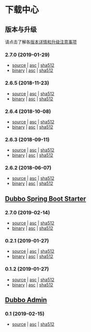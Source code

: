 # 下载中心

## 版本与升级

请点击了解各[版本详情和升级注意事项](http://dubbo.apache.org/zh-cn/docs/user/versions/index.html)

### 2.7.0 (2019-01-29)

* [source](https://www.apache.org/dyn/closer.cgi?path=incubator/dubbo/2.7.0/apache-dubbo-incubating-2.7.0-source-release.zip) | 
[asc](https://dist.apache.org/repos/dist/release/incubator/dubbo/2.7.0/apache-dubbo-incubating-2.7.0-source-release.zip.asc) | 
[sha512](https://dist.apache.org/repos/dist/release/incubator/dubbo/2.7.0/apache-dubbo-incubating-2.7.0-source-release.zip.sha512)
* [binary](https://www.apache.org/dyn/closer.cgi?path=incubator/dubbo/2.7.0/apache-dubbo-incubating-2.7.0-bin-release.zip) | 
[asc](https://dist.apache.org/repos/dist/release/incubator/dubbo/2.7.0/apache-dubbo-incubating-2.7.0-bin-release.zip.asc) | 
[sha512](https://dist.apache.org/repos/dist/release/incubator/dubbo/2.7.0/apache-dubbo-incubating-2.7.0-bin-release.zip.sha512)



### 2.6.5 (2018-11-23)

* [source](https://archive.apache.org/dist/incubator/dubbo/2.6.5/apache-dubbo-incubating-2.6.5-source-release.zip) | 
[asc](https://archive.apache.org/dist/incubator/dubbo/2.6.5/apache-dubbo-incubating-2.6.5-source-release.zip.asc) | 
[sha512](https://archive.apache.org/dist/incubator/dubbo/2.6.5/apache-dubbo-incubating-2.6.5-source-release.zip.sha512)
* [binary](https://archive.apache.org/dist/incubator/dubbo/2.6.5/apache-dubbo-incubating-2.6.5-bin-release.zip) | 
[asc](https://archive.apache.org/dist/incubator/dubbo/2.6.5/apache-dubbo-incubating-2.6.5-bin-release.zip.asc) | 
[sha512](https://archive.apache.org/dist/incubator/dubbo/2.6.5/apache-dubbo-incubating-2.6.5-bin-release.zip.sha512)

### 2.6.4 (2018-10-08)

* [source](https://archive.apache.org/dist/incubator/dubbo/2.6.4/apache-dubbo-incubating-2.6.4-source-release.zip) | 
[asc](https://archive.apache.org/dist/incubator/dubbo/2.6.4/apache-dubbo-incubating-2.6.4-source-release.zip.asc) | 
[sha512](https://archive.apache.org/dist/incubator/dubbo/2.6.4/apache-dubbo-incubating-2.6.4-source-release.zip.sha512)
* [binary](https://archive.apache.org/dist/incubator/dubbo/2.6.4/apache-dubbo-incubating-2.6.4-bin-release.zip) | 
[asc](https://archive.apache.org/dist/incubator/dubbo/2.6.4/apache-dubbo-incubating-2.6.4-bin-release.zip.asc) | 
[sha512](https://archive.apache.org/dist/incubator/dubbo/2.6.4/apache-dubbo-incubating-2.6.4-bin-release.zip.sha512)

### 2.6.3 (2018-09-11)

* [source](https://archive.apache.org/dist/incubator/dubbo/2.6.3/apache-dubbo-incubating-2.6.3-source-release.zip) | 
[asc](https://archive.apache.org/dist/incubator/dubbo/2.6.3/apache-dubbo-incubating-2.6.3-source-release.zip.asc) | 
[sha512](https://archive.apache.org/dist/incubator/dubbo/2.6.3/apache-dubbo-incubating-2.6.3-source-release.zip.sha512)
* [binary](https://archive.apache.org/dist/incubator/dubbo/2.6.3/apache-dubbo-incubating-2.6.3-bin-release.zip) | 
[asc](https://archive.apache.org/dist/incubator/dubbo/2.6.3/apache-dubbo-incubating-2.6.3-bin-release.zip.asc) | 
[sha512](https://archive.apache.org/dist/incubator/dubbo/2.6.3/apache-dubbo-incubating-2.6.3-bin-release.zip.sha512)

### 2.6.2 (2018-06-07)

* [source](https://archive.apache.org/dist/incubator/dubbo/2.6.2/dubbo-incubating-2.6.2-source-release.zip) | 
[asc](https://archive.apache.org/dist/incubator/dubbo/2.6.2/dubbo-incubating-2.6.2-source-release.zip.asc) | 
[sha512](https://archive.apache.org/dist/incubator/dubbo/2.6.2/dubbo-incubating-2.6.2-source-release.zip.sha512)
* [binary](https://archive.apache.org/dist/incubator/dubbo/2.6.2/dubbo-incubating-2.6.2-bin-release.zip) | 
[asc](https://archive.apache.org/dist/incubator/dubbo/2.6.2/dubbo-incubating-2.6.2-bin-release.zip.asc) | 
[sha512](https://archive.apache.org/dist/incubator/dubbo/2.6.2/dubbo-incubating-2.6.2-bin-release.zip.sha512)

## [Dubbo Spring Boot Starter](https://github.com/apache/incubator-dubbo-spring-boot-project)

### 2.7.0 (2019-02-14)

* [source](https://www.apache.org/dyn/closer.cgi?path=incubator/dubbo/spring-boot-project/2.7.0/apache-dubbo-spring-boot-project-incubating-2.7.0-source-release.zip) | 
[asc](https://dist.apache.org/repos/dist/release/incubator/dubbo/spring-boot-project/2.7.0/apache-dubbo-spring-boot-project-incubating-2.7.0-source-release.zip.asc) | 
[sha512](https://dist.apache.org/repos/dist/release/incubator/dubbo/spring-boot-project/2.7.0/apache-dubbo-spring-boot-project-incubating-2.7.0-source-release.zip.sha512)
* [binary](https://www.apache.org/dyn/closer.cgi?path=incubator/dubbo/spring-boot-project/2.7.0/apache-dubbo-spring-boot-project-incubating-2.7.0-bin-release.zip) | 
[asc](https://dist.apache.org/repos/dist/release/incubator/dubbo/spring-boot-project/2.7.0/apache-dubbo-spring-boot-project-incubating-2.7.0-bin-release.zip.asc) | 
[sha512](https://dist.apache.org/repos/dist/release/incubator/dubbo/spring-boot-project/2.7.0/apache-dubbo-spring-boot-project-incubating-2.7.0-bin-release.zip.sha512)

### 0.2.1 (2019-01-27)

* [source](https://www.apache.org/dyn/closer.cgi?path=incubator/dubbo/spring-boot-project/0.2.1/apache-dubbo-spring-boot-project-incubating-0.2.1-source-release.zip) | 
[asc](https://dist.apache.org/repos/dist/release/incubator/dubbo/spring-boot-project/0.2.1/apache-dubbo-spring-boot-project-incubating-0.2.1-source-release.zip.asc) | 
[sha512](https://dist.apache.org/repos/dist/release/incubator/dubbo/spring-boot-project/0.2.1/apache-dubbo-spring-boot-project-incubating-0.2.1-source-release.zip.sha512)
* [binary](https://www.apache.org/dyn/closer.cgi?path=incubator/dubbo/spring-boot-project/0.2.1/apache-dubbo-spring-boot-project-incubating-0.2.1-bin-release.zip) | 
[asc](https://dist.apache.org/repos/dist/release/incubator/dubbo/spring-boot-project/0.2.1/apache-dubbo-spring-boot-project-incubating-0.2.1-bin-release.zip.asc) | 
[sha512](https://dist.apache.org/repos/dist/release/incubator/dubbo/spring-boot-project/0.2.1/apache-dubbo-spring-boot-project-incubating-0.2.1-bin-release.zip.sha512)

### 0.1.2 (2019-01-27)

* [source](https://www.apache.org/dyn/closer.cgi?path=incubator/dubbo/spring-boot-project/0.1.2/apache-dubbo-spring-boot-project-incubating-0.1.2-source-release.zip) | 
[asc](https://dist.apache.org/repos/dist/release/incubator/dubbo/spring-boot-project/0.1.2/apache-dubbo-spring-boot-project-incubating-0.1.2-source-release.zip.asc) | 
[sha512](https://dist.apache.org/repos/dist/release/incubator/dubbo/spring-boot-project/0.1.2/apache-dubbo-spring-boot-project-incubating-0.1.2-source-release.zip.sha512)
* [binary](https://www.apache.org/dyn/closer.cgi?path=incubator/dubbo/spring-boot-project/0.1.2/apache-dubbo-spring-boot-project-incubating-0.1.2-bin-release.zip) | 
[asc](https://dist.apache.org/repos/dist/release/incubator/dubbo/spring-boot-project/0.1.2/apache-dubbo-spring-boot-project-incubating-0.1.2-bin-release.zip.asc) | 
[sha512](https://dist.apache.org/repos/dist/release/incubator/dubbo/spring-boot-project/0.1.2/apache-dubbo-spring-boot-project-incubating-0.1.2-bin-release.zip.sha512)

## [Dubbo Admin](https://github.com/apache/incubator-dubbo-ops)

### 0.1 (2019-02-15)

* [source](https://www.apache.org/dyn/closer.cgi?path=incubator/dubbo/dubbo-ops/0.1/apache-dubbo-ops-incubating-0.1-source-release.zip) |
[asc](https://dist.apache.org/repos/dist/release/incubator/dubbo/dubbo-ops/0.1/apache-dubbo-ops-incubating-0.1-source-release.zip.asc) |
[sha512](https://dist.apache.org/repos/dist/release/incubator/dubbo/dubbo-ops/0.1/apache-dubbo-ops-incubating-0.1-source-release.zip.sha512)
